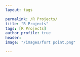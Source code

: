 ```yaml
---
layout: tags

permalink: /R Projects/
title: "R Projects"
tags: [R Projects]
author_profile: true
header:
image: "/images/fort point.png"

---
```

